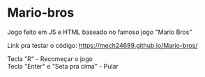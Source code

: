 # Mario-bros
Jogo feito em JS e HTML baseado no famoso jogo "Mario Bros"

Link pra testar o código: https://mech24689.github.io/Mario-bros/

Tecla "R" - Recomeçar o jogo<br/>
Tecla "Enter" e "Seta pra cima" - Pular
